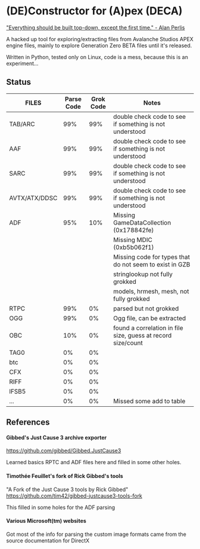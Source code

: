 # (DE)Constructor for (A)pex (DECA)

["Everything should be built top-down, except the first time." - Alan Perlis](http://www.cs.yale.edu/homes/perlis-alan/quotes.html)

A hacked up tool for exploring/extracting files from Avalanche Studios APEX engine files, 
mainly to explore Generation Zero BETA files until it's released.

Written in Python, tested only on Linux, code is a mess, because this is an experiment...

## Status
|FILES|Parse Code|Grok Code|Notes|
|-----|------------|-----------|-----|
|TAB/ARC| 99% | 99% | double check code to see if something is not understood |
|AAF| 99% | 99% | double check code to see if something is not understood |
|SARC| 99% | 99% | double check code to see if something is not understood |
|AVTX/ATX/DDSC| 99% | 99% | double check code to see if something is not understood |
|ADF| 95% | 10% | Missing GameDataCollection (0x178842fe) |
| |  |  | Missing MDIC (0xb5b062f1) |
| |  |  | Missing code for types that do not seem to exist in GZB |
| |  |  | stringlookup not fully grokked |
| |  |  | models, hrmesh, mesh, not fully grokked |
|RTPC| 99% | 0% | parsed but not grokked |
|OGG| 99% | 0% | Ogg file, can be extracted |
|OBC| 10% | 0% |  found a correlation in file size, guess at record size/count |
|TAG0| 0% | 0% |  |
|btc| 0% | 0% |  |
|CFX| 0% | 0% |  |
|RIFF| 0% | 0% |  |
|lFSB5| 0% | 0% |  |
|...| 0% | 0% |  Missed some add to table|

## References
#### Gibbed's Just Cause 3 archive exporter
https://github.com/gibbed/Gibbed.JustCause3

Learned basics RPTC and ADF files here and filled in some other holes.

#### Timothée Feuillet's fork of Rick Gibbed's tools
"A Fork of the Just Cause 3 tools by Rick Gibbed" 
https://github.com/tim42/gibbed-justcause3-tools-fork

This filled in some holes for the ADF parsing

#### Various Microsoft(tm) websites

Got most of the info for parsing the custom image formats came from the source documentation for DirectX
